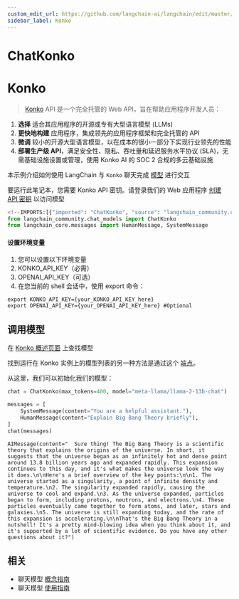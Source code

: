 ```yaml
---
custom_edit_url: https://github.com/langchain-ai/langchain/edit/master/docs/docs/integrations/chat/konko.ipynb
sidebar_label: Konko
---
```

# ChatKonko

# Konko

>[Konko](https://www.konko.ai/) API 是一个完全托管的 Web API，旨在帮助应用程序开发人员：


1. **选择** 适合其应用程序的开源或专有大型语言模型 (LLMs)
2. **更快地构建** 应用程序，集成领先的应用程序框架和完全托管的 API
3. **微调** 较小的开源大型语言模型，以在成本的很小一部分下实现行业领先的性能
4. **部署生产级 API**，满足安全性、隐私、吞吐量和延迟服务水平协议 (SLA)，无需基础设施设置或管理，使用 Konko AI 的 SOC 2 合规的多云基础设施


本示例介绍如何使用 LangChain 与 `Konko` 聊天完成 [模型](https://docs.konko.ai/docs/list-of-models#konko-hosted-models-for-chatcompletion) 进行交互

要运行此笔记本，您需要 Konko API 密钥。请登录我们的 Web 应用程序 [创建 API 密钥](https://platform.konko.ai/settings/api-keys) 以访问模型




```python
<!--IMPORTS:[{"imported": "ChatKonko", "source": "langchain_community.chat_models", "docs": "https://python.langchain.com/api_reference/community/chat_models/langchain_community.chat_models.konko.ChatKonko.html", "title": "ChatKonko"}, {"imported": "HumanMessage", "source": "langchain_core.messages", "docs": "https://python.langchain.com/api_reference/core/messages/langchain_core.messages.human.HumanMessage.html", "title": "ChatKonko"}, {"imported": "SystemMessage", "source": "langchain_core.messages", "docs": "https://python.langchain.com/api_reference/core/messages/langchain_core.messages.system.SystemMessage.html", "title": "ChatKonko"}]-->
from langchain_community.chat_models import ChatKonko
from langchain_core.messages import HumanMessage, SystemMessage
```

#### 设置环境变量

1. 您可以设置以下环境变量
1. KONKO_API_KEY（必需）
2. OPENAI_API_KEY（可选）
2. 在您当前的 shell 会话中，使用 export 命令：

```shell
export KONKO_API_KEY={your_KONKO_API_KEY_here}
export OPENAI_API_KEY={your_OPENAI_API_KEY_here} #Optional
```

## 调用模型

在 [Konko 概述页面](https://docs.konko.ai/docs/list-of-models) 上查找模型

找到运行在 Konko 实例上的模型列表的另一种方法是通过这个 [端点](https://docs.konko.ai/reference/get-models)。

从这里，我们可以初始化我们的模型：



```python
chat = ChatKonko(max_tokens=400, model="meta-llama/llama-2-13b-chat")
```


```python
messages = [
    SystemMessage(content="You are a helpful assistant."),
    HumanMessage(content="Explain Big Bang Theory briefly"),
]
chat(messages)
```



```output
AIMessage(content="  Sure thing! The Big Bang Theory is a scientific theory that explains the origins of the universe. In short, it suggests that the universe began as an infinitely hot and dense point around 13.8 billion years ago and expanded rapidly. This expansion continues to this day, and it's what makes the universe look the way it does.\n\nHere's a brief overview of the key points:\n\n1. The universe started as a singularity, a point of infinite density and temperature.\n2. The singularity expanded rapidly, causing the universe to cool and expand.\n3. As the universe expanded, particles began to form, including protons, neutrons, and electrons.\n4. These particles eventually came together to form atoms, and later, stars and galaxies.\n5. The universe is still expanding today, and the rate of this expansion is accelerating.\n\nThat's the Big Bang Theory in a nutshell! It's a pretty mind-blowing idea when you think about it, and it's supported by a lot of scientific evidence. Do you have any other questions about it?")
```



## 相关

- 聊天模型 [概念指南](/docs/concepts/#chat-models)
- 聊天模型 [使用指南](/docs/how_to/#chat-models)

